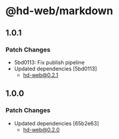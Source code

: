 # @hd-web/markdown

## 1.0.1

### Patch Changes

- 5bd0113: Fix publish pipeline
- Updated dependencies [5bd0113]
  - hd-web@0.2.1

## 1.0.0

### Patch Changes

- Updated dependencies [65b2e63]
  - hd-web@0.2.0

